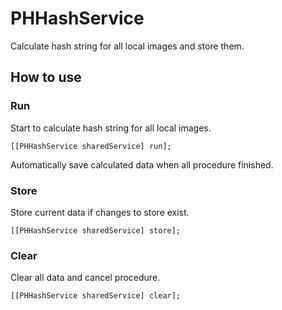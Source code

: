 # PHHashService
Calculate hash string for all local images and store them.


## How to use

### Run
Start to calculate hash string for all local images.

```
[[PHHashService sharedService] run];
```

Automatically save calculated data when all procedure finished.

### Store
Store current data if changes to store exist.

```
[[PHHashService sharedService] store];
```

### Clear
Clear all data and cancel procedure.

```
[[PHHashService sharedService] clear];
```
